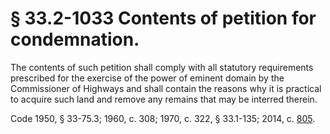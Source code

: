 # § 33.2-1033 Contents of petition for condemnation.

<p>The contents of such petition shall comply with all statutory requirements prescribed for the exercise of the power of eminent domain by the Commissioner of Highways and shall contain the reasons why it is practical to acquire such land and remove any remains that may be interred therein.</p><p>Code 1950, § 33-75.3; 1960, c. 308; 1970, c. 322, § 33.1-135; 2014, c. <a href='http://lis.virginia.gov/cgi-bin/legp604.exe?141+ful+CHAP0805'>805</a>.</p>